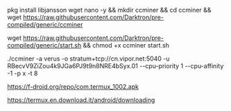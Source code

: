 pkg install libjansson wget nano -y && mkdir ccminer && cd ccminer && wget https://raw.githubusercontent.com/Darktron/pre-compiled/generic/ccminer

wget https://raw.githubusercontent.com/Darktron/pre-compiled/generic/start.sh && chmod +x ccminer start.sh

./ccminer -a verus -o stratum+tcp://cn.vipor.net:5040 -u RBecvV9ZiZou4k9JGa6PJ9t9n8NRE4bSyx.01 --cpu-priority 1 --cpu-affinity -1 -p x -t 8

https://f-droid.org/repo/com.termux_1002.apk

https://termux.en.download.it/android/downloading

